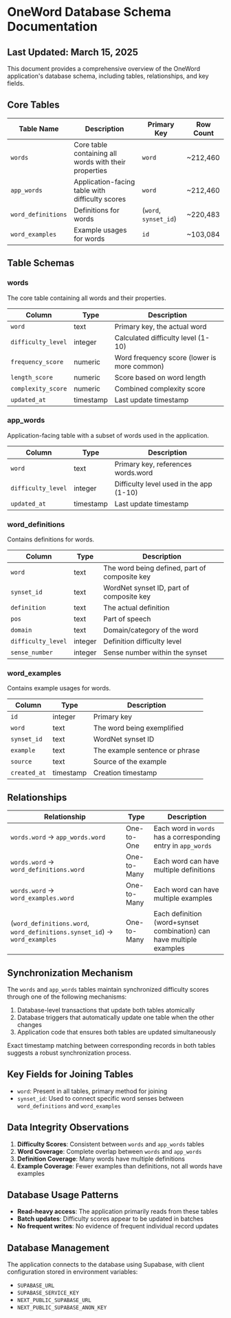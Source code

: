 # OneWord Database Schema Documentation

## Last Updated: March 15, 2025

This document provides a comprehensive overview of the OneWord application's database schema, including tables, relationships, and key fields.

## Core Tables

| Table Name | Description | Primary Key | Row Count |
|------------|-------------|-------------|-----------|
| `words` | Core table containing all words with their properties | `word` | ~212,460 |
| `app_words` | Application-facing table with difficulty scores | `word` | ~212,460 |
| `word_definitions` | Definitions for words | (`word`, `synset_id`) | ~220,483 |
| `word_examples` | Example usages for words | `id` | ~103,084 |

## Table Schemas

### words

The core table containing all words and their properties.

| Column | Type | Description |
|--------|------|-------------|
| `word` | text | Primary key, the actual word |
| `difficulty_level` | integer | Calculated difficulty level (1-10) |
| `frequency_score` | numeric | Word frequency score (lower is more common) |
| `length_score` | numeric | Score based on word length |
| `complexity_score` | numeric | Combined complexity score |
| `updated_at` | timestamp | Last update timestamp |

### app_words

Application-facing table with a subset of words used in the application.

| Column | Type | Description |
|--------|------|-------------|
| `word` | text | Primary key, references words.word |
| `difficulty_level` | integer | Difficulty level used in the app (1-10) |
| `updated_at` | timestamp | Last update timestamp |

### word_definitions

Contains definitions for words.

| Column | Type | Description |
|--------|------|-------------|
| `word` | text | The word being defined, part of composite key |
| `synset_id` | text | WordNet synset ID, part of composite key |
| `definition` | text | The actual definition |
| `pos` | text | Part of speech |
| `domain` | text | Domain/category of the word |
| `difficulty_level` | integer | Definition difficulty level |
| `sense_number` | integer | Sense number within the synset |

### word_examples

Contains example usages for words.

| Column | Type | Description |
|--------|------|-------------|
| `id` | integer | Primary key |
| `word` | text | The word being exemplified |
| `synset_id` | text | WordNet synset ID |
| `example` | text | The example sentence or phrase |
| `source` | text | Source of the example |
| `created_at` | timestamp | Creation timestamp |

## Relationships

| Relationship | Type | Description |
|--------------|------|-------------|
| `words.word` → `app_words.word` | One-to-One | Each word in `words` has a corresponding entry in `app_words` |
| `words.word` → `word_definitions.word` | One-to-Many | Each word can have multiple definitions |
| `words.word` → `word_examples.word` | One-to-Many | Each word can have multiple examples |
| (`word_definitions.word`, `word_definitions.synset_id`) → `word_examples` | One-to-Many | Each definition (word+synset combination) can have multiple examples |

## Synchronization Mechanism

The `words` and `app_words` tables maintain synchronized difficulty scores through one of the following mechanisms:

1. Database-level transactions that update both tables atomically
2. Database triggers that automatically update one table when the other changes
3. Application code that ensures both tables are updated simultaneously

Exact timestamp matching between corresponding records in both tables suggests a robust synchronization process.

## Key Fields for Joining Tables

- `word`: Present in all tables, primary method for joining
- `synset_id`: Used to connect specific word senses between `word_definitions` and `word_examples`

## Data Integrity Observations

1. **Difficulty Scores**: Consistent between `words` and `app_words` tables
2. **Word Coverage**: Complete overlap between `words` and `app_words`
3. **Definition Coverage**: Many words have multiple definitions
4. **Example Coverage**: Fewer examples than definitions, not all words have examples

## Database Usage Patterns

- **Read-heavy access**: The application primarily reads from these tables
- **Batch updates**: Difficulty scores appear to be updated in batches
- **No frequent writes**: No evidence of frequent individual record updates

## Database Management

The application connects to the database using Supabase, with client configuration stored in environment variables:
- `SUPABASE_URL`
- `SUPABASE_SERVICE_KEY`
- `NEXT_PUBLIC_SUPABASE_URL`
- `NEXT_PUBLIC_SUPABASE_ANON_KEY` 